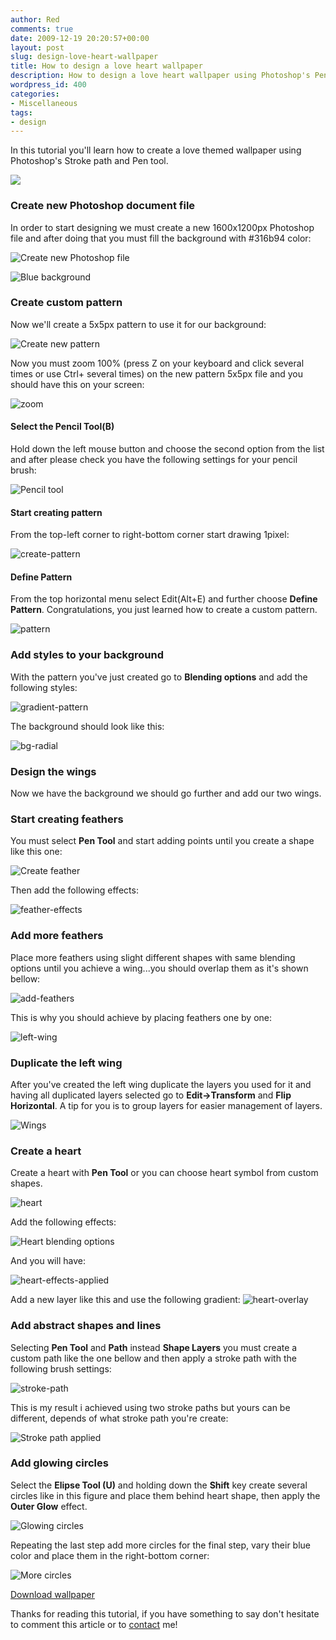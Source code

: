 ```yaml
---
author: Red
comments: true
date: 2009-12-19 20:20:57+00:00
layout: post
slug: design-love-heart-wallpaper
title: How to design a love heart wallpaper
description: How to design a love heart wallpaper using Photoshop's Pen Tool.
wordpress_id: 400
categories:
- Miscellaneous
tags:
- design
---
```


In this tutorial you'll learn how to create a love themed wallpaper using Photoshop's Stroke path and Pen tool.

[![](/dist/uploads/2009/12/background-sweet-love.png)](http://www.red-team-design.com/design-love-heart-wallpaper/)

<!-- more -->

### Create new Photoshop document file

In order to start designing we must create a new 1600x1200px Photoshop file  and after doing that you must fill the background with #316b94 color:

![Create new Photoshop file](/dist/uploads/2009/12/new-file.png)

![Blue background](/dist/uploads/2009/12/blue-bg.png)

### Create custom pattern

Now we'll create a 5x5px pattern to use it for our background:

![Create new pattern](/dist/uploads/2009/12/new-pattern-clear-bg.png)

Now you must zoom 100% (press Z on your keyboard and click several times or use Ctrl+ several times) on the new pattern 5x5px file and you should have this on your screen:

![zoom](/dist/uploads/2009/12/zoom1.png)

#### Select the Pencil Tool(B)

Hold down the left mouse button and choose the second option from the list and after please check you have the following settings for your pencil brush:

![Pencil tool](/dist/uploads/2009/12/pencil-tool.png)

#### Start creating pattern

From the top-left corner to right-bottom corner start drawing 1pixel:

![create-pattern](/dist/uploads/2009/12/create-pattern.png)

#### Define Pattern

From the top horizontal menu select Edit(Alt+E) and further choose **Define Pattern**. Congratulations, you just learned how to create a custom pattern.

![pattern](/dist/uploads/2009/12/pattern.png)

### Add styles to your background

With the pattern you've just created go to **Blending options** and add the following styles:

![gradient-pattern](/dist/uploads/2009/12/gradient-pattern.png)

The background should look like this:

![bg-radial](/dist/uploads/2009/12/bg-radial.png)

### Design the wings

Now we have the background we should go further and add our two wings. 

### Start creating feathers

You must select **Pen Tool** and start adding points until you create a shape like this one:

![Create feather](/dist/uploads/2009/12/feather.png)

Then add the following effects:

![feather-effects](/dist/uploads/2009/12/feather-effects.png)

### Add more feathers

Place more feathers using slight different shapes with same blending options until you achieve a wing...you should overlap them as it's shown bellow:

![add-feathers](/dist/uploads/2009/12/add-feathers.png)

This is why you should achieve by placing feathers one by one:

![left-wing](/dist/uploads/2009/12/left-wing.png)

### Duplicate the left wing

After you've created the left wing duplicate the layers you used for it and having all duplicated layers selected go to **Edit->Transform** and **Flip Horizontal**. A tip for you is to group layers for easier management of layers.

![Wings](/dist/uploads/2009/12/both-wings.png)

### Create a heart

Create a heart with **Pen Tool** or you can choose heart symbol from custom shapes.

![heart](/dist/uploads/2009/12/heart.png)

Add the following effects:

![Heart blending options](/dist/uploads/2009/12/heart-effects.png)

And you will have:

![heart-effects-applied](/dist/uploads/2009/12/heart-effects-applied.png)

Add a new layer like this and use the following gradient:
![heart-overlay](/dist/uploads/2009/12/heart-overlay.png)

### Add abstract shapes and lines

Selecting **Pen Tool** and **Path** instead **Shape Layers** you must create a custom path like the one bellow and then apply a stroke path with the following brush settings:

![stroke-path](/dist/uploads/2009/12/stroke-path.png)

This is my result i achieved using two stroke paths but yours can be different, depends of what stroke path you're create:

![Stroke path applied](/dist/uploads/2009/12/stroke-path-applied.png)

### Add glowing circles

Select the **Elipse Tool (U)** and holding down the **Shift** key create several circles like in this figure and place them behind heart shape, then apply the **Outer Glow** effect.

![Glowing circles](/dist/uploads/2009/12/Circles-glow.png)

Repeating the last step add more circles for the final step, vary their blue color and place them in the right-bottom corner:

![More circles](/dist/uploads/2009/12/background-more-circles.png)

[Download wallpaper](/dist/uploads/2009/12/Sweet-Lov3-by-red-team-designdotcom.zip)

Thanks for reading this tutorial, if you have something to say don't hesitate to comment this article or to [contact](/contact/) me!
